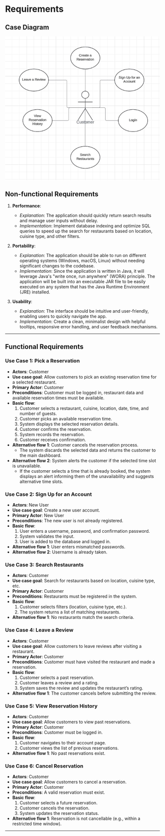 # Requirements


## Case Diagram
![BookNow](Diagrams/CaseDiagram.jpg)

## Non-functional Requirements

1. **Performance**:
    - *Explanation*: The application should quickly return search results and manage user inputs without delay.
    - *Implementation*: Implement database indexing and optimize SQL queries to speed up the search for restaurants based on location, cuisine type, and other filters.

2. **Portability**:
    - *Explanation*: The application should be able to run on different operating systems (Windows, macOS, Linux) without needing significant changes to the codebase.
    - *Implementation*: Since the application is written in Java, it will leverage Java's "write once, run anywhere" (WORA) principle. The application will be built into an executable JAR 
file to be easily executed on any system that has the Java Runtime Environment (JRE) installed.

3. **Usability**:
    - *Explanation*: The interface should be intuitive and user-friendly, enabling users to quickly navigate the app.
    - *Implementation*: Create a clean, minimalist design with helpful tooltips, responsive error handling, and user feedback mechanisms.

---

## Functional Requirements

### **Use Case 1: Pick a Reservation**
- **Actors**: Customer
- **Use case goal**: Allow customers to pick an existing reservation time for a selected restaurant.
- **Primary Actor**: Customer
- **Preconditions**: Customer must be logged in, restaurant data and available reservation times must be available.
- **Basic flow**:
    1. Customer selects a restaurant, cuisine, location, date, time, and number of guests.
    2. Customer picks an available reservation time.
    3. System displays the selected reservation details.
    4. Customer confirms the reservation.
    5. System records the reservation.
    6. Customer receives confirmation.
- **Alternative flow 1**: Customer cancels the reservation process.
    * The system discards the selected data and returns the customer to the main dashboard.
- **Alternative flow 2**: System alerts the customer if the selected time slot is unavailable.
    * If the customer selects a time that is already booked, the system displays an alert informing them of the unavailability and suggests alternative time slots.

### **Use Case 2: Sign Up for an Account**
- **Actors**: New User
- **Use case goal**: Create a new user account.
- **Primary Actor**: New User
- **Preconditions**: The new user is not already registered.
- **Basic flow**:
    1. User enters a username, password, and confirmation password.
    2. System validates the input.
    3. User is added to the database and logged in.
- **Alternative flow 1**: User enters mismatched passwords.
- **Alternative flow 2**: Username is already taken.

### **Use Case 3: Search Restaurants**
- **Actors**: Customer
- **Use case goal**: Search for restaurants based on location, cuisine type, etc.
- **Primary Actor**: Customer
- **Preconditions**: Restaurants must be registered in the system.
- **Basic flow**:
    1. Customer selects filters (location, cuisine type, etc.).
    2. The system returns a list of matching restaurants.
- **Alternative flow 1**: No restaurants match the search criteria.

### **Use Case 4: Leave a Review**
- **Actors**: Customer
- **Use case goal**: Allow customers to leave reviews after visiting a restaurant.
- **Primary Actor**: Customer
- **Preconditions**: Customer must have visited the restaurant and made a reservation.
- **Basic flow**:
    1. Customer selects a past reservation.
    2. Customer leaves a review and a rating.
    3. System saves the review and updates the restaurant’s rating.
- **Alternative flow 1**: The customer cancels before submitting the review.

### **Use Case 5: View Reservation History**
- **Actors**: Customer
- **Use case goal**: Allow customers to view past reservations.
- **Primary Actor**: Customer
- **Preconditions**: Customer must be logged in.
- **Basic flow**:
    1. Customer navigates to their account page.
    2. Customer views the list of previous reservations.
- **Alternative flow 1**: No past reservations exist.

### **Use Case 6: Cancel Reservation**
- **Actors**: Customer
- **Use case goal**: Allow customers to cancel a reservation.
- **Primary Actor**: Customer
- **Preconditions**: A valid reservation must exist.
- **Basic flow**:
    1. Customer selects a future reservation.
    2. Customer cancels the reservation.
    3. System updates the reservation status.
- **Alternative flow 1**: Reservation is not cancellable (e.g., within a restricted time window).

---


